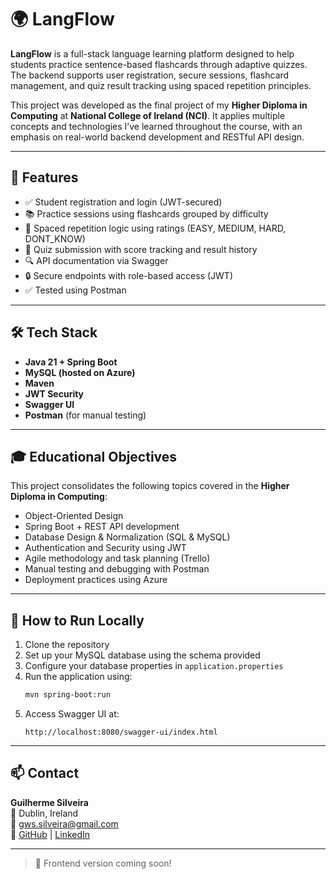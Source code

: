# 🌍 LangFlow

**LangFlow** is a full-stack language learning platform designed to help students practice sentence-based flashcards through adaptive quizzes. The backend supports user registration, secure sessions, flashcard management, and quiz result tracking using spaced repetition principles.

This project was developed as the final project of my **Higher Diploma in Computing** at **National College of Ireland (NCI)**. It applies multiple concepts and technologies I’ve learned throughout the course, with an emphasis on real-world backend development and RESTful API design.

---

## 🚀 Features

- ✅ Student registration and login (JWT-secured)
- 📚 Practice sessions using flashcards grouped by difficulty
- 🔁 Spaced repetition logic using ratings (EASY, MEDIUM, HARD, DONT_KNOW)
- 🧠 Quiz submission with score tracking and result history
- 🔍 API documentation via Swagger
- 🔒 Secure endpoints with role-based access (JWT)
- ✅ Tested using Postman

---

## 🛠️ Tech Stack

- **Java 21 + Spring Boot**
- **MySQL (hosted on Azure)**
- **Maven**
- **JWT Security**
- **Swagger UI**
- **Postman** (for manual testing)

---

## 🎓 Educational Objectives

This project consolidates the following topics covered in the **Higher Diploma in Computing**:

- Object-Oriented Design
- Spring Boot + REST API development
- Database Design & Normalization (SQL & MySQL)
- Authentication and Security using JWT
- Agile methodology and task planning (Trello)
- Manual testing and debugging with Postman
- Deployment practices using Azure

---

## 🧪 How to Run Locally

1. Clone the repository
2. Set up your MySQL database using the schema provided
3. Configure your database properties in `application.properties`
4. Run the application using:
   ```bash
   mvn spring-boot:run
   ```
5. Access Swagger UI at:
   ```
   http://localhost:8080/swagger-ui/index.html
   ```

---

## 📫 Contact

**Guilherme Silveira**  
📍 Dublin, Ireland  
📧 gws.silveira@gmail.com  
🔗 [GitHub](https://github.com/SilveiraGuilherme) | [LinkedIn](https://linkedin.com/in/jsguilherme)

---

> 🚧 Frontend version coming soon!

